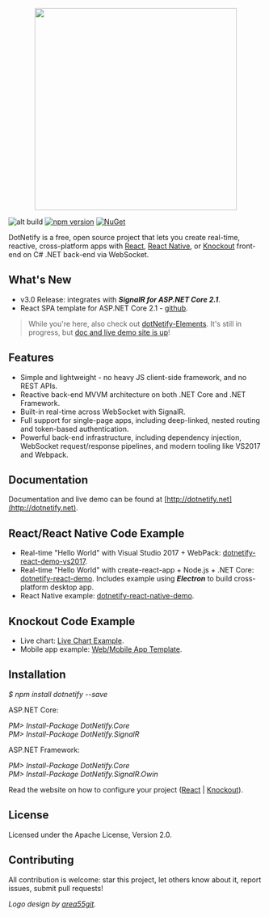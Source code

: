 
<p align="center"><img width="400px" src="http://dotnetify.net/content/images/dotnetify-logo.png"></p>

![alt build](https://ci.appveyor.com/api/projects/status/github/dsuryd/dotnetify?svg=true)
[![npm version](https://badge.fury.io/js/dotnetify.svg)](https://badge.fury.io/js/dotnetify)
[![NuGet](https://img.shields.io/nuget/v/DotNetify.SignalR.svg?style=flat-square)](https://www.nuget.org/packages/DotNetify.SignalR/) 

DotNetify is a free, open source project that lets you create real-time, reactive, cross-platform apps with [React](https://facebook.github.io/react/), [React Native](https://facebook.github.io/react-native/), or [Knockout](http://knockoutjs.com) front-end on C# .NET back-end via WebSocket. 

## What's New

* v3.0 Release: integrates with ***SignalR for ASP.NET Core 2.1***.
* React SPA template for ASP.NET Core 2.1 - [github](https://github.com/dsuryd/dotnetify-react-demo-vs2017/tree/master/ReactTemplate).

> While you're here, also check out [dotNetify-Elements](https://github.com/dsuryd/dotNetify-Elements).
> It's still in progress, but [doc and live demo site is up](http://dotnetify.net/elements)!

## Features

* Simple and lightweight - no heavy JS client-side framework, and no REST APIs.
* Reactive back-end MVVM architecture on both .NET Core and .NET Framework.
* Built-in real-time across WebSocket with SignalR.
* Full support for single-page apps, including deep-linked, nested routing and token-based authentication.
* Powerful back-end infrastructure, including dependency injection, WebSocket request/response pipelines, and modern tooling like VS2017 and Webpack.

## Documentation

Documentation and live demo can be found at [http://dotnetify.net](http://dotnetify.net).

## React/React Native Code Example   

* Real-time "Hello World" with Visual Studio 2017 + WebPack: [dotnetify-react-demo-vs2017](https://github.com/dsuryd/dotnetify-react-demo-vs2017).   
* Real-time "Hello World" with create-react-app + Node.js + .NET Core: [dotnetify-react-demo](https://github.com/dsuryd/dotnetify-react-demo).  Includes example using ***Electron*** to build cross-platform desktop app.
* React Native example: [dotnetify-react-native-demo](https://github.com/dsuryd/dotnetify-react-native-demo).

## Knockout Code Example

* Live chart: [Live Chart Example](https://github.com/dsuryd/dotnetify-knockout-demo/tree/master/LiveChart).    
* Mobile app example: [Web/Mobile App Template](https://github.com/dsuryd/dotnetify-knockout-demo/tree/master/MobileApp).

## Installation

*$ npm install dotnetify --save*

ASP.NET Core:

*PM> Install-Package DotNetify.Core*  
*PM> Install-Package DotNetify.SignalR*  

ASP.NET Framework:

*PM> Install-Package DotNetify.Core*  
*PM> Install-Package DotNetify.SignalR.Owin*  

Read the website on how to configure your project ([React](http://dotnetify.net/react/Installation) | [Knockout](http://dotnetify.net/index/Installing)).

## License
Licensed under the Apache License, Version 2.0.

## Contributing
All contribution is welcome: star this project, let others know about it, report issues, submit pull requests!

_Logo design by [area55git](https://github.com/area55git)._
